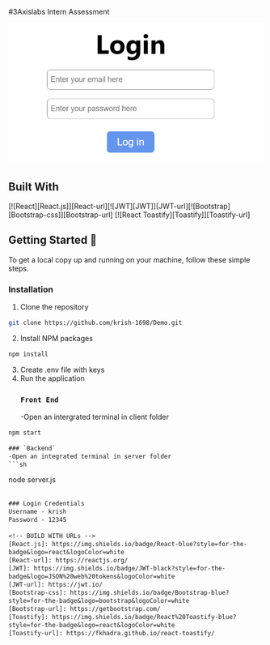 #3Axislabs Intern Assessment

![alt text](image.png)

## Built With
[![React][React.js]][React-url][![JWT][JWT]][JWT-url][![Bootstrap][Bootstrap-css]][Bootstrap-url]
[![React Toastify][Toastify]][Toastify-url]
## Getting Started 🎉
To get a local copy up and running on your machine, follow these simple steps.

### Installation
1.  Clone the repository
   ```sh
   git clone https://github.com/krish-1698/Demo.git
   ```
2.  Install NPM packages
   ```sh
   npm install
   ```
3.  Create .env file with keys
4.  Run the application
    ### `Front End`
    -Open an intergrated terminal in client folder
   ```sh
   npm start
   ```
    ### `Backend`
    -Open an integrated terminal in server folder
    ```sh
   node server.js
   ```

### Login Credentials
 Username - krish
 Password - 12345

 <!-- BUILD WITH URLs -->
 [React.js]: https://img.shields.io/badge/React-blue?style=for-the-badge&logo=react&logoColor=white
[React-url]: https://reactjs.org/
[JWT]: https://img.shields.io/badge/JWT-black?style=for-the-badge&logo=JSON%20web%20tokens&logoColor=white
[JWT-url]: https://jwt.io/
[Bootstrap-css]: https://img.shields.io/badge/Bootstrap-blue?style=for-the-badge&logo=bootstrap&logoColor=white
[Bootstrap-url]: https://getbootstrap.com/
[Toastify]: https://img.shields.io/badge/React%20Toastify-blue?style=for-the-badge&logo=react&logoColor=white
[Toastify-url]: https://fkhadra.github.io/react-toastify/